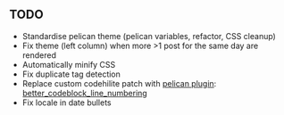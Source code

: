 ## TODO

- Standardise pelican theme (pelican variables, refactor, CSS cleanup)
- Fix theme (left column) when more >1 post for the same day are rendered
- Automatically minify CSS
- Fix duplicate tag detection
- Replace custom codehilite patch with [pelican plugin](https://github.com/getpelican/pelican-plugins):
[better_codeblock_line_numbering](https://github.com/getpelican/pelican-plugins/tree/master/better_codeblock_line_numbering)
- Fix locale in date bullets
